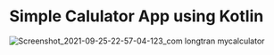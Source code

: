# Simple Calulator App using Kotlin
![Screenshot_2021-09-25-22-57-04-123_com longtran mycalculator](https://user-images.githubusercontent.com/46570466/134778336-4487dd7e-dc4e-4ab8-b65a-708050179c9c.jpg)

